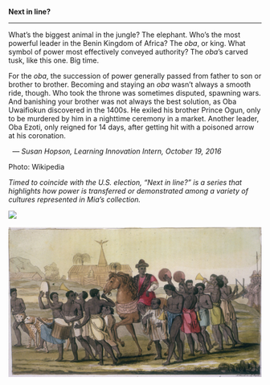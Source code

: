 **Next in line?**

****

What’s the biggest animal in the jungle? The elephant. Who’s the most powerful leader in the Benin Kingdom of Africa? The *oba*, or king. What symbol of power most effectively conveyed authority? The *oba*’s carved tusk, like this one. Big time. 

For the *oba*, the succession of power generally passed from father to son or brother to brother. Becoming and staying an *oba* wasn’t always a smooth ride, though. Who took the throne was sometimes disputed, spawning wars. And banishing your brother was not always the best solution, as Oba Uwaifiokun discovered in the 1400s. He exiled his brother Prince Ogun, only to be murdered by him in a nighttime ceremony in a market. Another leader, Oba Ezoti, only reigned for 14 days, after getting hit with a poisoned arrow at his coronation.    

  — *Susan Hopson, Learning Innovation Intern, October 19, 2016*

Photo: Wikipedia

*Timed to coincide with the U.S. election, “Next in line?” is a series that highlights how power is transferred or demonstrated among a variety of cultures represented in Mia’s collection.*

![](../images/16-10-20_NextinLine_56.33_TuskEDIT-2.emf)

![](../images/16-10-20_NextinLine_56.33_TuskEDIT-1.jpg)
